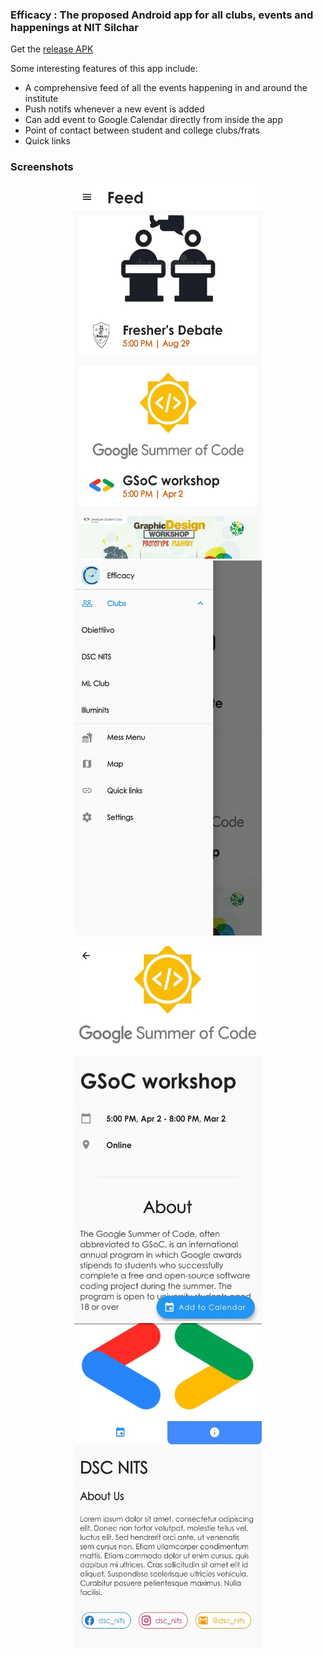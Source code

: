 ### Efficacy : The proposed Android app for all clubs, events and happenings at NIT Silchar
Get the [release APK](apks/)

Some interesting features of this app include:
- A comprehensive feed of all the events happening in and around the institute
- Push notifs whenever a new event is added
- Can add event to Google Calendar directly from inside the app
- Point of contact between student and college clubs/frats
- Quick links

### Screenshots
<p align = "center">
<img src = "/images/feed.jpeg" height="600px" width = "300px">
  <img src = "/images/sidebar.jpeg" height="600px" width = "300px">
 </p>
  <p float = "right">

  </p>
  
  
  
<p align= "center">
  <img src = "/images/event.jpeg" height="600px" width = "300px">
<img src = "/images/club.jpeg" height="520px" width = "300px">
  </p>
